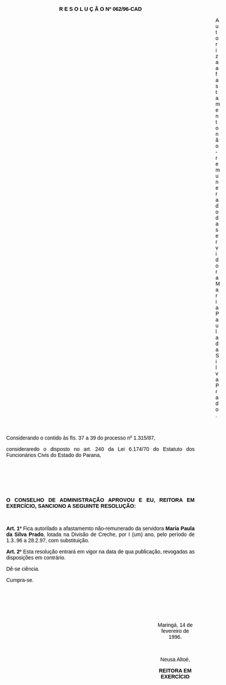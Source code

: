 <BODY TEXT="#000000">

<B><FONT FACE="Arial"><P ALIGN="CENTER">R E S O L U &Ccedil; &Atilde; O Nº 062/96-CAD</P>
</B><P ALIGN="JUSTIFY"></P><DIR>
<DIR>
<DIR>
<DIR>
<DIR>
<DIR>
<DIR>
<DIR>
<DIR>
<DIR>
<DIR>
<DIR>
<DIR>
<DIR>

<P ALIGN="JUSTIFY">Autoriza afastamento n&atilde;o-remunerado da servidora Maria Paula da Silva Prado.</P>
<P ALIGN="JUSTIFY"></P>
<P ALIGN="JUSTIFY">&nbsp;</P></DIR>
</DIR>
</DIR>
</DIR>
</DIR>
</DIR>
</DIR>
</DIR>
</DIR>
</DIR>
</DIR>
</DIR>
</DIR>
</DIR>

<P ALIGN="JUSTIFY">Considerando o contido &agrave;s fIs. 37 a 39 do processo nº 1.315/87,</P>
<P ALIGN="JUSTIFY">consideraredo o disposto no art. 240 da Lei 6.174/70 do Estatuto dos Funcion&aacute;rios Civis do Estado do Parana,</P>
<P ALIGN="JUSTIFY"></P>
<P ALIGN="JUSTIFY">&nbsp;</P>
<P ALIGN="JUSTIFY">&nbsp;</P>
<P ALIGN="JUSTIFY">&nbsp;</P>
<B><P ALIGN="JUSTIFY">O CONSELHO DE ADMINISTRA&Ccedil;&Atilde;O APROVOU E EU, REITORA EM EXERC&Iacute;CIO, SANCIONO A SEGUINTE RESOLU&Ccedil;&Atilde;O:</P>
</B><P ALIGN="JUSTIFY"></P>
<P ALIGN="JUSTIFY">&nbsp;</P>
<B><P ALIGN="JUSTIFY">Art. 1º</B> Fica autorilado a afastamemto n&atilde;o-remunerado da servidora <B>Maria Paula da Silva Prado</B>, lotada na Divis&atilde;o de Creche, por I (um) ano, pelo per&iacute;odo de 1.3..96 a 28.2.97, corn substitui&ccedil;&atilde;o.</P>
<B><P ALIGN="JUSTIFY">Art. 2º</B> Esta resolu&ccedil;&atilde;o entrar&aacute; em vigor na data de qua publica&ccedil;&atilde;o, revogadas as disposi&ccedil;&otilde;es em contr&aacute;rio.</P>
<P ALIGN="JUSTIFY">D&ecirc;-se ci&ecirc;ncia.</P>
<P ALIGN="JUSTIFY">Cumpra-se.</P>
<P ALIGN="JUSTIFY"></P>
<P ALIGN="JUSTIFY">&nbsp;</P>
<P ALIGN="JUSTIFY">&nbsp;</P>
<P ALIGN="JUSTIFY">&nbsp;</P><DIR>
<DIR>
<DIR>
<DIR>
<DIR>
<DIR>
<DIR>
<DIR>
<DIR>
<DIR>

<P ALIGN="CENTER">Maring&aacute;, 14 de fevereiro de 1996.</P>
<P ALIGN="CENTER"></P>
<P ALIGN="CENTER">&nbsp;</P>
<P ALIGN="CENTER">Neusa Alto&eacute;,</P>
<B><P ALIGN="CENTER">REITORA EM EXERC&Iacute;CIO</P></DIR>
</DIR>
</DIR>
</DIR>
</DIR>
</DIR>
</DIR>
</DIR>
</DIR>
</DIR>
</B></FONT></BODY>

